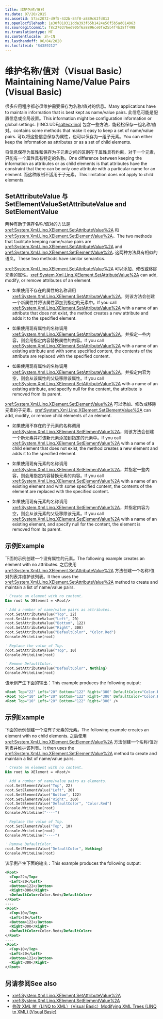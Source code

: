 ```yaml
---
title: 维护名称/值对
ms.date: 07/20/2015
ms.assetid: 57ac2072-d9f5-432b-84f0-a889c62fd813
ms.openlocfilehash: 1e30f010311dda393f65b1424e56f5b5ad014963
ms.sourcegitcommit: f8c270376ed905f6a8896ce0fe25b4f4b38ff498
ms.translationtype: MT
ms.contentlocale: zh-CN
ms.lasthandoff: 06/04/2020
ms.locfileid: "84389212"
---
```

# <a name="maintaining-namevalue-pairs-visual-basic"></a><span data-ttu-id="b8d90-102">维护名称/值对（Visual Basic）</span><span class="sxs-lookup"><span data-stu-id="b8d90-102">Maintaining Name/Value Pairs (Visual Basic)</span></span>
<span data-ttu-id="b8d90-103">很多应用程序都必须维护需要保存为名称/值对的信息。</span><span class="sxs-lookup"><span data-stu-id="b8d90-103">Many applications have to maintain information that is best kept as name/value pairs.</span></span> <span data-ttu-id="b8d90-104">此信息可能是配置信息或全局设置。</span><span class="sxs-lookup"><span data-stu-id="b8d90-104">This information might be configuration information or global settings.</span></span> [!INCLUDE[sqltecxlinq](~/includes/sqltecxlinq-md.md)] <span data-ttu-id="b8d90-105">包含一些方法，能轻松保存一组名称/值对。</span><span class="sxs-lookup"><span data-stu-id="b8d90-105">contains some methods that make it easy to keep a set of name/value pairs.</span></span> <span data-ttu-id="b8d90-106">可以将这些信息保存为属性，也可以保存为一组子元素。</span><span class="sxs-lookup"><span data-stu-id="b8d90-106">You can either keep the information as attributes or as a set of child elements.</span></span>  
  
 <span data-ttu-id="b8d90-107">将信息保存为属性和保存为子元素之间的区别在于属性具有约束，对于一个元素，只能有一个属性具有特定的名称。</span><span class="sxs-lookup"><span data-stu-id="b8d90-107">One difference between keeping the information as attributes or as child elements is that attributes have the constraint that there can be only one attribute with a particular name for an element.</span></span> <span data-ttu-id="b8d90-108">而这种限制不适用于子元素。</span><span class="sxs-lookup"><span data-stu-id="b8d90-108">This limitation does not apply to child elements.</span></span>  
  
## <a name="setattributevalue-and-setelementvalue"></a><span data-ttu-id="b8d90-109">SetAttributeValue 与 SetElementValue</span><span class="sxs-lookup"><span data-stu-id="b8d90-109">SetAttributeValue and SetElementValue</span></span>  
 <span data-ttu-id="b8d90-110">两种有助于保存名称/值对的方法是 <xref:System.Xml.Linq.XElement.SetAttributeValue%2A> 和 <xref:System.Xml.Linq.XElement.SetElementValue%2A>。</span><span class="sxs-lookup"><span data-stu-id="b8d90-110">The two methods that facilitate keeping name/value pairs are <xref:System.Xml.Linq.XElement.SetAttributeValue%2A> and <xref:System.Xml.Linq.XElement.SetElementValue%2A>.</span></span> <span data-ttu-id="b8d90-111">这两种方法具有相似的语义。</span><span class="sxs-lookup"><span data-stu-id="b8d90-111">These two methods have similar semantics.</span></span>  
  
 <span data-ttu-id="b8d90-112"><xref:System.Xml.Linq.XElement.SetAttributeValue%2A> 可以添加、修改或移除元素的属性。</span><span class="sxs-lookup"><span data-stu-id="b8d90-112"><xref:System.Xml.Linq.XElement.SetAttributeValue%2A> can add, modify, or remove attributes of an element.</span></span>  
  
- <span data-ttu-id="b8d90-113">如果使用不存在的属性的名称调用 <xref:System.Xml.Linq.XElement.SetAttributeValue%2A>，则该方法会创建一个新属性并将该属性添加到指定的元素中。</span><span class="sxs-lookup"><span data-stu-id="b8d90-113">If you call <xref:System.Xml.Linq.XElement.SetAttributeValue%2A> with a name of an attribute that does not exist, the method creates a new attribute and adds it to the specified element.</span></span>  
  
- <span data-ttu-id="b8d90-114">如果使用现有属性的名称调用 <xref:System.Xml.Linq.XElement.SetAttributeValue%2A>，并指定一些内容，则会用指定内容替换属性的内容。</span><span class="sxs-lookup"><span data-stu-id="b8d90-114">If you call <xref:System.Xml.Linq.XElement.SetAttributeValue%2A> with a name of an existing attribute and with some specified content, the contents of the attribute are replaced with the specified content.</span></span>  
  
- <span data-ttu-id="b8d90-115">如果使用现有属性的名称调用 <xref:System.Xml.Linq.XElement.SetAttributeValue%2A>，并指定内容为空，则会从该属性的父级移除该属性。</span><span class="sxs-lookup"><span data-stu-id="b8d90-115">If you call <xref:System.Xml.Linq.XElement.SetAttributeValue%2A> with a name of an existing attribute, and specify null for the content, the attribute is removed from its parent.</span></span>  
  
 <span data-ttu-id="b8d90-116"><xref:System.Xml.Linq.XElement.SetElementValue%2A> 可以添加、修改或移除元素的子元素。</span><span class="sxs-lookup"><span data-stu-id="b8d90-116"><xref:System.Xml.Linq.XElement.SetElementValue%2A> can add, modify, or remove child elements of an element.</span></span>  
  
- <span data-ttu-id="b8d90-117">如果使用不存在的子元素的名称调用 <xref:System.Xml.Linq.XElement.SetElementValue%2A>，则该方法会创建一个新元素并将该新元素添加到指定的元素中。</span><span class="sxs-lookup"><span data-stu-id="b8d90-117">If you call <xref:System.Xml.Linq.XElement.SetElementValue%2A> with a name of a child element that does not exist, the method creates a new element and adds it to the specified element.</span></span>  
  
- <span data-ttu-id="b8d90-118">如果使用现有元素的名称调用 <xref:System.Xml.Linq.XElement.SetElementValue%2A>，并指定一些内容，则会用指定内容替换元素的内容。</span><span class="sxs-lookup"><span data-stu-id="b8d90-118">If you call <xref:System.Xml.Linq.XElement.SetElementValue%2A> with a name of an existing element and with some specified content, the contents of the element are replaced with the specified content.</span></span>  
  
- <span data-ttu-id="b8d90-119">如果使用现有元素的名称调用 <xref:System.Xml.Linq.XElement.SetElementValue%2A>，并指定内容为空，则会从该元素的父级移除该元素。</span><span class="sxs-lookup"><span data-stu-id="b8d90-119">If you call <xref:System.Xml.Linq.XElement.SetElementValue%2A> with a name of an existing element, and specify null for the content, the element is removed from its parent.</span></span>  
  
## <a name="example"></a><span data-ttu-id="b8d90-120">示例</span><span class="sxs-lookup"><span data-stu-id="b8d90-120">Example</span></span>  
 <span data-ttu-id="b8d90-121">下面的示例创建一个没有属性的元素。</span><span class="sxs-lookup"><span data-stu-id="b8d90-121">The following example creates an element with no attributes.</span></span> <span data-ttu-id="b8d90-122">之后使用 <xref:System.Xml.Linq.XElement.SetAttributeValue%2A> 方法创建一个名称/值对列表并维护该列表。</span><span class="sxs-lookup"><span data-stu-id="b8d90-122">It then uses the <xref:System.Xml.Linq.XElement.SetAttributeValue%2A> method to create and maintain a list of name/value pairs.</span></span>  
  
```vb  
' Create an element with no content.  
Dim root As XElement = <Root/>  
  
' Add a number of name/value pairs as attributes.  
root.SetAttributeValue("Top", 22)  
root.SetAttributeValue("Left", 20)  
root.SetAttributeValue("Bottom", 122)  
root.SetAttributeValue("Right", 300)  
root.SetAttributeValue("DefaultColor", "Color.Red")  
Console.WriteLine(root)  
  
' Replace the value of Top.  
root.SetAttributeValue("Top", 10)  
Console.WriteLine(root)  
  
' Remove DefaultColor.  
root.SetAttributeValue("DefaultColor", Nothing)  
Console.WriteLine(root)  
```  
  
 <span data-ttu-id="b8d90-123">该示例产生下面的输出：</span><span class="sxs-lookup"><span data-stu-id="b8d90-123">This example produces the following output:</span></span>  
  
```xml  
<Root Top="22" Left="20" Bottom="122" Right="300" DefaultColor="Color.Red" />  
<Root Top="10" Left="20" Bottom="122" Right="300" DefaultColor="Color.Red" />  
<Root Top="10" Left="20" Bottom="122" Right="300" />  
```  
  
## <a name="example"></a><span data-ttu-id="b8d90-124">示例</span><span class="sxs-lookup"><span data-stu-id="b8d90-124">Example</span></span>  
 <span data-ttu-id="b8d90-125">下面的示例创建一个没有子元素的元素。</span><span class="sxs-lookup"><span data-stu-id="b8d90-125">The following example creates an element with no child elements.</span></span> <span data-ttu-id="b8d90-126">之后使用 <xref:System.Xml.Linq.XElement.SetElementValue%2A> 方法创建一个名称/值对列表并维护该列表。</span><span class="sxs-lookup"><span data-stu-id="b8d90-126">It then uses the <xref:System.Xml.Linq.XElement.SetElementValue%2A> method to create and maintain a list of name/value pairs.</span></span>  
  
```vb  
' Create an element with no content.  
Dim root As XElement = <Root/>  
  
' Add a number of name/value pairs as elements.  
root.SetElementValue("Top", 22)  
root.SetElementValue("Left", 20)  
root.SetElementValue("Bottom", 122)  
root.SetElementValue("Right", 300)  
root.SetElementValue("DefaultColor", "Color.Red")  
Console.WriteLine(root)  
Console.WriteLine("----")  
  
' Replace the value of Top.  
root.SetElementValue("Top", 10)  
Console.WriteLine(root)  
Console.WriteLine("----")  
  
' Remove DefaultColor.  
root.SetElementValue("DefaultColor", Nothing)  
Console.WriteLine(root)  
```  
  
 <span data-ttu-id="b8d90-127">该示例产生下面的输出：</span><span class="sxs-lookup"><span data-stu-id="b8d90-127">This example produces the following output:</span></span>  
  
```xml  
<Root>  
  <Top>22</Top>  
  <Left>20</Left>  
  <Bottom>122</Bottom>  
  <Right>300</Right>  
  <DefaultColor>Color.Red</DefaultColor>  
</Root>
----  
<Root>  
  <Top>10</Top>  
  <Left>20</Left>  
  <Bottom>122</Bottom>  
  <Right>300</Right>  
  <DefaultColor>Color.Red</DefaultColor>  
</Root>
----
<Root>  
  <Top>10</Top>  
  <Left>20</Left>  
  <Bottom>122</Bottom>  
  <Right>300</Right>  
</Root>
```  
  
## <a name="see-also"></a><span data-ttu-id="b8d90-128">另请参阅</span><span class="sxs-lookup"><span data-stu-id="b8d90-128">See also</span></span>

- <xref:System.Xml.Linq.XElement.SetAttributeValue%2A>
- <xref:System.Xml.Linq.XElement.SetElementValue%2A>
- [<span data-ttu-id="b8d90-129">修改 XML 树（LINQ to XML）（Visual Basic）</span><span class="sxs-lookup"><span data-stu-id="b8d90-129">Modifying XML Trees (LINQ to XML) (Visual Basic)</span></span>](modifying-xml-trees-linq-to-xml.md)

